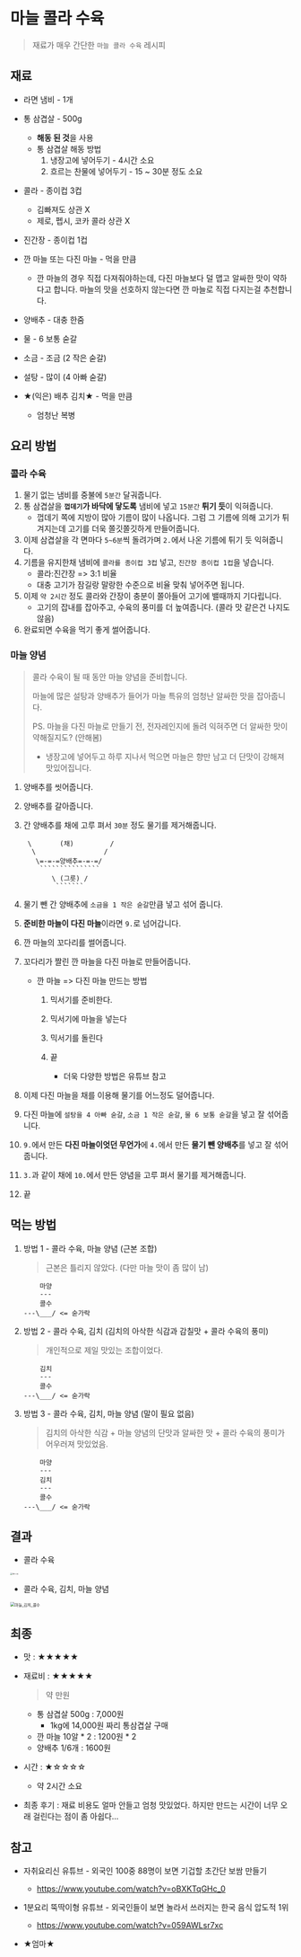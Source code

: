 # 마늘 콜라 수육

> 재료가 매우 간단한 `마늘 콜라 수육` 레시피

## 재료

- 라면 냄비 - 1개
- 통 삼겹살 - 500g
  - **해동 된 것**을 사용
  - 통 삼겹살 해동 방법
    1. 냉장고에 넣어두기 - 4시간 소요
    2. 흐르는 찬물에 넣어두기 - 15 ~ 30분 정도 소요

- 콜라 - 종이컵 3컵 
  - 김빠져도 상관 X
  - 제로, 펩시, 코카 콜라 상관 X
- 진간장 - 종이컵 1컵
- 깐 마늘 또는 다진 마늘 - 먹을 만큼
  - 깐 마늘의 경우 직접 다져줘야하는데, 다진 마늘보다 덜 맵고 알싸한 맛이 약하다고 합니다. 마늘의 맛을 선호하지 않는다면 깐 마늘로 직접 다지는걸 추천합니다.
- 양배추 - 대충 한줌
- 물 - 6 보통 숟갈
- 소금 - 조금 (2 작은 숟갈)
- 설탕 - 많이 (4 아빠 숟갈)
- ★(익은) 배추 김치★ - 먹을 만큼
  - 엄청난 복병

## 요리 방법

### 콜라 수육

1. 물기 없는 냄비를 중불에 `5분간` 달궈줍니다.
2. 통 삼겹살을 **`껍데기`가 바닥에 닿도록** 냄비에 넣고 `15분간` **튀기 듯**이 익혀줍니다.
   - 껍데기 쪽에 지방이 많아 기름이 많이 나옵니다. 그럼 그 기름에 의해 고기가 튀겨지는데 고기를 더욱 쫄깃쫄깃하게 만들어줍니다.
3. 이제 삼겹살을 각 면마다 `5~6분`씩 돌려가며 `2.`에서 나온 기름에 튀기 듯 익혀줍니다.
4. 기름을 유지한채 냄비에 `콜라를 종이컵 3컵` 넣고, `진간장 종이컵 1컵`을 넣습니다.
   - 콜라:진간장 => 3:1 비율
   - 대충 고기가 잠길랑 말랑한 수준으로 비율 맞춰 넣어주면 됩니다. 
5. 이제 `약 2시간` 정도 콜라와 간장이 충분이 쫄아들어 고기에 밸때까지 기다립니다.
   - 고기의 잡내를 잡아주고, 수육의 풍미를 더 높여줍니다. (콜라 맛 같은건 나지도 않음)
6. 완료되면 수육을 먹기 좋게 썰어줍니다.

### 마늘 양념

> 콜라 수육이 될 때 동안 마늘 양념을 준비합니다.
>
> 마늘에 많은 설탕과 양배추가 들어가 마늘 특유의 엄청난 알싸한 맛을 잡아줍니다.
>
> PS. 마늘을 다진 마늘로 만들기 전, 전자레인지에 돌려 익혀주면 더 알싸한 맛이 약해질지도? (안해봄)
>
> - 냉장고에 넣어두고 하루 지나서 먹으면 마늘은 향만 남고 더 단맛이 강해져 맛있어집니다.

1. 양배추를 씻어줍니다.

2. 양배추를 갈아줍니다.

3. 간 양배추를 채에 고루 펴서 `30분` 정도 물기를 제거해줍니다.

   ```
    \       (채)         /
     \                 /
      \=-=-=양배추=-=-=/
       ```````````````
          \ (그릇) /
           ```````
   ```

4. 물기 뺀 간 양배추에 `소금을 1 작은 숟갈`만큼 넣고 섞어 줍니다.

5. **준비한 마늘이 다진 마늘**이라면 `9.`로 넘어갑니다.

6. 깐 마늘의 꼬다리를 썰어줍니다.

7. 꼬다리가 짤린 깐 마늘을 다진 마늘로 만들어줍니다.

   - 깐 마늘 => 다진 마늘 만드는 방법

     1. 믹서기를 준비한다.

     2. 믹서기에 마늘을 넣는다

     3. 믹서기를 돌린다
     4. 끝
        - 더욱 다양한 방법은 유튜브 참고

8. 이제 다진 마늘을 채를 이용해 물기를 어느정도 덜어줍니다.
9. 다진 마늘에 `설탕을 4 아빠 숟갈`, `소금 1 작은 숟갈`, `물 6 보통 숟갈`을 넣고 잘 섞어줍니다.
10. `9.`에서 만든 **다진 마늘이엇던 무언가**에 `4.`에서 만든 **물기 뺀 양배추**를 넣고 잘 섞어줍니다.
11. `3.`과 같이 채에 `10.`에서 만든 양념을 고루 펴서 물기를 제거해줍니다.
12. 끝

## 먹는 방법

1. 방법 1 - 콜라 수육, 마늘 양념 (근본 조합)

   > 근본은 틀리지 않았다. (다만 마늘 맛이 좀 많이 남)

   ```
       마양
       ---
       콜수
   ---\___/ <= 숟가락
   ```

2. 방법 2 - 콜라 수육, 김치 (김치의 아삭한 식감과 감칠맛 + 콜라 수육의 풍미)

   > 개인적으로 제일 맛있는 조합이었다.

   ```
       김치
       ---
       콜수
   ---\___/ <= 숟가락
   ```

3. 방법 3 - 콜라 수육, 김치, 마늘 양념 (말이 필요 없음)

   > 김치의 아삭한 식감 + 마늘 양념의 단맛과 알싸한 맛 + 콜라 수육의 풍미가 어우러져 맛있었음.

   ```
       마양
       ---
       김치
       ---
       콜수
   ---\___/ <= 숟가락
   ```

## 결과

- 콜라 수육

<img src="./콜라_수육.jpg" alt="콜라 수육" style="zoom:20%;" />

- 콜라 수육, 김치, 마늘 양념

<img src="./\마늘_김치_콜수.jpg" alt="마늘_김치_콜수" style="zoom:50%;" />

## 최종

- 맛 : ★★★★★

- 재료비 : ★★★★★

  > 약 만원

  - 통 삼겹살 500g : 7,000원
    - 1kg에 14,000원 짜리 통삼겹살 구매
  - 깐 마늘 10알 * 2 : 1200원 * 2
  - 양배추 1/6개 : 1600원 

- 시간 : ★☆☆☆☆

  - 약 2시간 소요

- 최종 후기 : 재료 비용도 얼마 안들고 엄청 맛있었다. 하지만 만드는 시간이 너무 오래 걸린다는 점이 좀 아쉽다...

## 참고

- 자취요리신 유튜브 - 외국인 100중 88명이 보면 기겁할 초간단 보쌈 만들기
  - https://www.youtube.com/watch?v=oBXKTqGHc_0

- 1분요리 뚝딱이형 유튜브 - 외국인들이 보면 놀라서 쓰러지는 한국 음식 압도적 1위
  - https://www.youtube.com/watch?v=059AWLsr7xc

- ★엄마★ 

  
